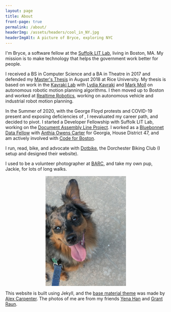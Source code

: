 ```yaml
---
layout: page
title: About
front-page: true
permalink: /about/
headerImg: /assets/headers/cool_in_NY.jpg
headerImgAlt: A picture of Bryce, exploring NYC
---
```


I'm Bryce, a software fellow at the [Suffolk LIT Lab](https://suffolklitlab.org/), living in Boston, MA.
My mission is to make technology that helps the government work better for people.  

I received a BS in Computer Science and a BA in Theatre in 2017 and defended my [Master's Thesis](/academic) in August 2018 at Rice University.
My thesis is based on work in the [Kavraki Lab](http://www.kavrakilab.org/)
with [Lydia Kavraki](https://www.cs.rice.edu/~kavraki/) and [Mark Moll](https://www.cs.rice.edu/~mmoll/)
on autonomous robotic motion planning algorithms. I then moved up to Boston and worked at [Realtime Robotics](https://rtr.ai), working on autonomous vehicle and industrial robot motion planning.

In the Summer of 2020, with the George Floyd protests and COVID-19 present and exposing deficiencies of , I reevaluated my career path, and decided to pivot.
I started a Developer Fellowship with Suffolk LIT Lab, working on the [Document Assembly Line Project](https://suffolklitlab.org/doc-assembly-line/).
I worked as a [Bluebonnet Data Fellow](https://www.bluebonnetdata.org/) with [Anthia Owens Carter](https://ballotpedia.org/Anthia_Carter) for Georgia, House District 47, and am actively involved with [Code for Boston](https://www.codeforboston.org/).

I run, read, bike, and advocate with [Dotbike](http://dotbike.org), the Dorchester Biking Club (I setup and designed their website).

I used to be a volunteer photographer at [BARC](http://www.houstontx.gov/barc/), and take my own pup, Jackie, for lots of long walks.

<img src="/assets/Jackie.jpg" alt="Jackie Boy" style="width: 50%; display:block; margin-left:auto; margin-right:auto;"/>

This website is built using Jekyll, and the
[base material theme](https://github.com/alexcarpenter/material-jekyll-theme) was made by [Alex Carpenter](https://alexcarpenter.me/).
The photos of me are from my friends [Yena Han](https://yenahan.squarespace.com) and [Grant Raun](https://www.grantraun.com).

